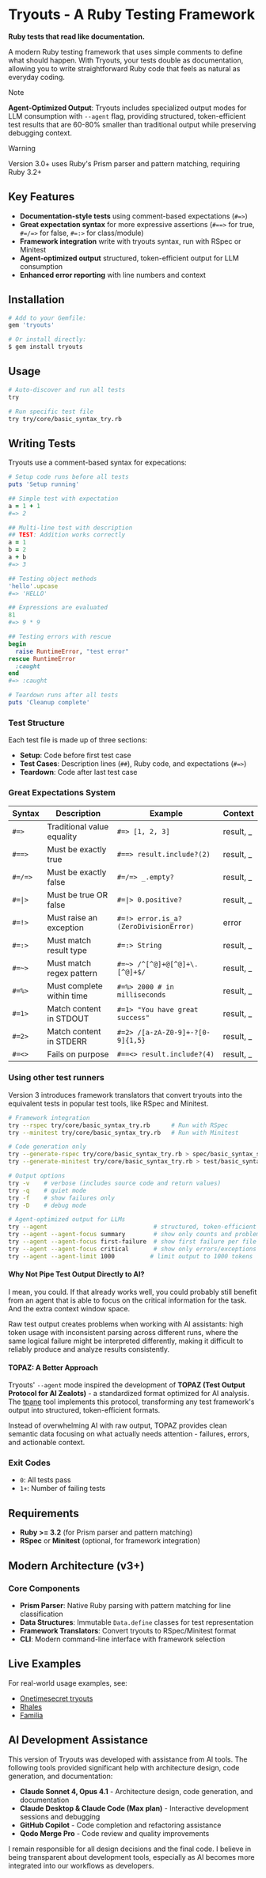 # Tryouts - A Ruby Testing Framework

**Ruby tests that read like documentation.**

A modern Ruby testing framework that uses simple comments to define what should happen. With Tryouts, your tests double as documentation, allowing you to write straightforward Ruby code that feels as natural as everyday coding.

> [!NOTE]
> **Agent-Optimized Output**: Tryouts includes specialized output modes for LLM consumption with `--agent` flag, providing structured, token-efficient test results that are 60-80% smaller than traditional output while preserving debugging context.

> [!WARNING]
> Version 3.0+ uses Ruby's Prism parser and pattern matching, requiring Ruby 3.2+

## Key Features

- **Documentation-style tests** using comment-based expectations (`#=>`)
- **Great expectation syntax** for more expressive assertions (`#==>` for true, `#=/=>` for false, `#=:>` for class/module)
- **Framework integration** write with tryouts syntax, run with RSpec or Minitest
- **Agent-optimized output** structured, token-efficient output for LLM consumption
- **Enhanced error reporting** with line numbers and context

## Installation

```ruby
# Add to your Gemfile:
gem 'tryouts'
```

```bash
# Or install directly:
$ gem install tryouts
```

## Usage

```bash
# Auto-discover and run all tests
try

# Run specific test file
try try/core/basic_syntax_try.rb
```

## Writing Tests

Tryouts use a comment-based syntax for expecations:

```ruby
# Setup code runs before all tests
puts 'Setup running'

## Simple test with expectation
a = 1 + 1
#=> 2

## Multi-line test with description
## TEST: Addition works correctly
a = 1
b = 2
a + b
#=> 3

## Testing object methods
'hello'.upcase
#=> 'HELLO'

## Expressions are evaluated
81
#=> 9 * 9

## Testing errors with rescue
begin
  raise RuntimeError, "test error"
rescue RuntimeError
  :caught
end
#=> :caught

# Teardown runs after all tests
puts 'Cleanup complete'
```

### Test Structure

Each test file is made up of three sections:
- **Setup**: Code before first test case
- **Test Cases**: Description lines (`##`), Ruby code, and expectations (`#=>`)
- **Teardown**: Code after last test case

### Great Expectations System

  | Syntax | Description                | Example                             | Context       |
  |--------|----------------------------|-------------------------------------|---------------|
  | `#=>`  | Traditional value equality | `#=> [1, 2, 3]`                     | result, _     |
  | `#==>` | Must be exactly true       | `#==> result.include?(2)`            | result, _     |
  | `#=/=>`| Must be exactly false      | `#=/=> _.empty?`                     | result, _     |
  | `#=\|>` | Must be true OR false     | `#=\|> 0.positive?`                   | result, _     |
  | `#=!>` | Must raise an exception    | `#=!> error.is_a?(ZeroDivisionError)` | error         |
  | `#=:>` | Must match result type     | `#=:> String`                         | result, _     |
  | `#=~>` | Must match regex pattern   | `#=~> /^[^@]+@[^@]+\.[^@]+$/`         | result, _     |
  | `#=%>` | Must complete within time  | `#=%> 2000 # in milliseconds`         | result, _     |
  | `#=1>` | Match content in STDOUT    | `#=1> "You have great success"`       | result, _     |
  | `#=2>` | Match content in STDERR    | `#=2> /[a-zA-Z0-9]+-?[0-9]{1,5}`      | result, _     |
  | `#=<>` | Fails on purpose           | `#==<> result.include?(4)`            | result, _     |


### Using other test runners

Version 3 introduces framework translators that convert tryouts into the equivalent tests in popular test tools, like RSpec and Minitest.

```bash
# Framework integration
try --rspec try/core/basic_syntax_try.rb      # Run with RSpec
try --minitest try/core/basic_syntax_try.rb   # Run with Minitest

# Code generation only
try --generate-rspec try/core/basic_syntax_try.rb > spec/basic_syntax_spec.rb
try --generate-minitest try/core/basic_syntax_try.rb > test/basic_syntax_test.rb

# Output options
try -v    # verbose (includes source code and return values)
try -q    # quiet mode
try -f    # show failures only
try -D    # debug mode

# Agent-optimized output for LLMs
try --agent                              # structured, token-efficient output
try --agent --agent-focus summary        # show only counts and problem files
try --agent --agent-focus first-failure  # show first failure per file
try --agent --agent-focus critical       # show only errors/exceptions
try --agent --agent-limit 1000          # limit output to 1000 tokens
```

#### Why Not Pipe Test Output Directly to AI?

I mean, you could. If that already works well, you could probably still benefit from an agent that is able to focus on the critical information for the task. And the extra context window space.

Raw test output creates problems when working with AI assistants: high token usage with inconsistent parsing across different runs, where the same logical failure might be interpreted differently, making it difficult to reliably produce and analyze results consistently.

#### TOPAZ: A Better Approach

Tryouts' `--agent` mode inspired the development of **TOPAZ (Test Output Protocol for AI Zealots)** - a standardized format optimized for AI analysis. The [tpane](https://github.com/delano/tpane) tool implements this protocol, transforming any test framework's output into structured, token-efficient formats.

Instead of overwhelming AI with raw output, TOPAZ provides clean semantic data focusing on what actually needs attention - failures, errors, and actionable context.

### Exit Codes

- `0`: All tests pass
- `1+`: Number of failing tests


## Requirements

- **Ruby >= 3.2** (for Prism parser and pattern matching)
- **RSpec** or **Minitest** (optional, for framework integration)

## Modern Architecture (v3+)

### Core Components

- **Prism Parser**: Native Ruby parsing with pattern matching for line classification
- **Data Structures**: Immutable `Data.define` classes for test representation
- **Framework Translators**: Convert tryouts to RSpec/Minitest format
- **CLI**: Modern command-line interface with framework selection


## Live Examples

For real-world usage examples, see:
- [Onetimesecret tryouts](https://github.com/onetimesecret/onetimesecret/)
- [Rhales](https://github.com/onetimesecret/rhales)
- [Familia](https://github.com/delano/familia)

## AI Development Assistance

This version of Tryouts was developed with assistance from AI tools. The following tools provided significant help with architecture design, code generation, and documentation:

- **Claude Sonnet 4, Opus 4.1** - Architecture design, code generation, and documentation
- **Claude Desktop & Claude Code (Max plan)** - Interactive development sessions and debugging
- **GitHub Copilot** - Code completion and refactoring assistance
- **Qodo Merge Pro** - Code review and quality improvements

I remain responsible for all design decisions and the final code. I believe in being transparent about development tools, especially as AI becomes more integrated into our workflows as developers.
